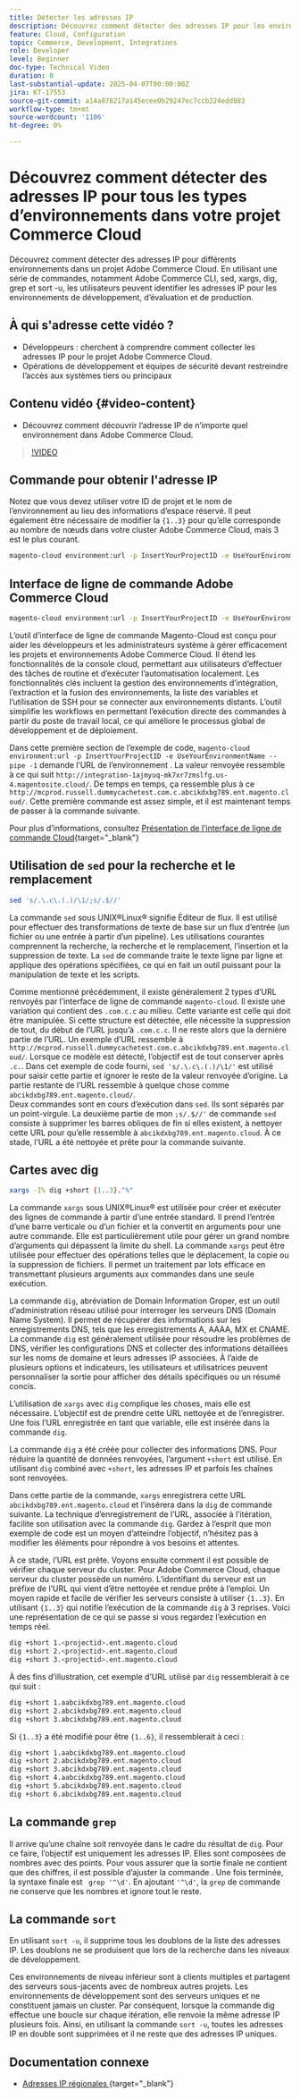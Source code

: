 ```yaml
---
title: Détecter les adresses IP
description: Découvrez comment détecter des adresses IP pour les environnements Adobe Commerce Cloud afin d’améliorer la sécurité et de rationaliser la communication serveur
feature: Cloud, Configuration
topic: Commerce, Development, Integrations
role: Developer
level: Beginner
doc-type: Technical Video
duration: 0
last-substantial-update: 2025-04-07T00:00:00Z
jira: KT-17553
source-git-commit: a14a878217a145ecee0b29247ec7ccb224edd883
workflow-type: tm+mt
source-wordcount: '1106'
ht-degree: 0%

---
```



# Découvrez comment détecter des adresses IP pour tous les types d’environnements dans votre projet Commerce Cloud

Découvrez comment détecter des adresses IP pour différents environnements dans un projet Adobe Commerce Cloud. En utilisant une série de commandes, notamment Adobe Commerce CLI, sed, xargs, dig, grep et sort -u, les utilisateurs peuvent identifier les adresses IP pour les environnements de développement, d’évaluation et de production.

## À qui s&#39;adresse cette vidéo ?

* Développeurs : cherchent à comprendre comment collecter les adresses IP pour le projet Adobe Commerce Cloud.
* Opérations de développement et équipes de sécurité devant restreindre l’accès aux systèmes tiers ou principaux

## Contenu vidéo {#video-content}

* Découvrez comment découvrir l’adresse IP de n’importe quel environnement dans Adobe Commerce Cloud.

>[!VIDEO](https://video.tv.adobe.com/v/3457493/?learn=on)

## Commande pour obtenir l&#39;adresse IP

Notez que vous devez utiliser votre ID de projet et le nom de l’environnement au lieu des informations d’espace réservé.  Il peut également être nécessaire de modifier la `{1..3}` pour qu’elle corresponde au nombre de nœuds dans votre cluster Adobe Commerce Cloud, mais 3 est le plus courant.

```bash
magento-cloud environment:url -p InsertYourProjectID -e UseYourEnvironmentName --pipe -1 | sed 's/.\.c\.(.)/\1/;s/.$//' | xargs -I% dig +short {1..3}."%" | grep '^\d' | sort -u
```

## Interface de ligne de commande Adobe Commerce Cloud

```bash
magento-cloud environment:url -p InsertYourProjectID -e UseYourEnvironmentName --pipe -1
```

L’outil d’interface de ligne de commande Magento-Cloud est conçu pour aider les développeurs et les administrateurs système à gérer efficacement les projets et environnements Adobe Commerce Cloud. Il étend les fonctionnalités de la console cloud, permettant aux utilisateurs d’effectuer des tâches de routine et d’exécuter l’automatisation localement. Les fonctionnalités clés incluent la gestion des environnements d’intégration, l’extraction et la fusion des environnements, la liste des variables et l’utilisation de SSH pour se connecter aux environnements distants. L’outil simplifie les workflows en permettant l’exécution directe des commandes à partir du poste de travail local, ce qui améliore le processus global de développement et de déploiement.

Dans cette première section de l’exemple de code, `magento-cloud environment:url -p InsertYourProjectID -e UseYourEnvironmentName --pipe -1` demande l’URL de l’environnement . La valeur renvoyée ressemble à ce qui suit `http://integration-1ajmyuq-mk7xr7zmslfg.us-4.magentosite.cloud/`. De temps en temps, ça ressemble plus à ce `http://mcprod.russell.dummycachetest.com.c.abcikdxbg789.ent.magento.cloud/`.  Cette première commande est assez simple, et il est maintenant temps de passer à la commande suivante.

Pour plus d’informations, consultez [Présentation de l’interface de ligne de commande Cloud](https://experienceleague.adobe.com/en/docs/commerce-on-cloud/user-guide/dev-tools/cloud-cli/cloud-cli-overview){target="_blank"}

## Utilisation de `sed` pour la recherche et le remplacement

```bash
sed 's/.\.c\.(.)/\1/;s/.$//'
```

La commande `sed` sous UNIX®Linux® signifie Éditeur de flux. Il est utilisé pour effectuer des transformations de texte de base sur un flux d’entrée (un fichier ou une entrée à partir d’un pipeline). Les utilisations courantes comprennent la recherche, la recherche et le remplacement, l’insertion et la suppression de texte. La `sed` de commande traite le texte ligne par ligne et applique des opérations spécifiées, ce qui en fait un outil puissant pour la manipulation de texte et les scripts.

Comme mentionné précédemment, il existe généralement 2 types d’URL renvoyés par l’interface de ligne de commande `magento-cloud`. Il existe une variation qui contient des `.com.c.c` au milieu. Cette variante est celle qui doit être manipulée. Si cette structure est détectée, elle nécessite la suppression de tout, du début de l’URL jusqu’à `.com.c.c`.  Il ne reste alors que la dernière partie de l’URL. Un exemple d’URL ressemble à `http://mcprod.russell.dummycachetest.com.c.abcikdxbg789.ent.magento.cloud/`.  Lorsque ce modèle est détecté, l’objectif est de tout conserver après `.c.`.  Dans cet exemple de code fourni, `sed 's/.\.c\.(.)/\1/'` est utilisé pour saisir cette partie et ignorer le reste de la valeur renvoyée d’origine. La partie restante de l’URL ressemble à quelque chose comme `abcikdxbg789.ent.magento.cloud/`.\
Deux commandes sont en cours d’exécution dans `sed`. Ils sont séparés par un point-virgule. La deuxième partie de mon `;s/.$//'` de commande `sed` consiste à supprimer les barres obliques de fin si elles existent, à nettoyer cette URL pour qu’elle ressemble à `abcikdxbg789.ent.magento.cloud`.  À ce stade, l’URL a été nettoyée et prête pour la commande suivante.

## Cartes avec dig

```bash
xargs -I% dig +short {1..3}."%"
```

La commande `xargs` sous UNIX®Linux® est utilisée pour créer et exécuter des lignes de commande à partir d’une entrée standard. Il prend l’entrée d’une barre verticale ou d’un fichier et la convertit en arguments pour une autre commande. Elle est particulièrement utile pour gérer un grand nombre d’arguments qui dépassent la limite du shell. La commande `xargs` peut être utilisée pour effectuer des opérations telles que le déplacement, la copie ou la suppression de fichiers. Il permet un traitement par lots efficace en transmettant plusieurs arguments aux commandes dans une seule exécution.

La commande `dig`, abréviation de Domain Information Groper, est un outil d’administration réseau utilisé pour interroger les serveurs DNS (Domain Name System). Il permet de récupérer des informations sur les enregistrements DNS, tels que les enregistrements A, AAAA, MX et CNAME. La commande `dig` est généralement utilisée pour résoudre les problèmes de DNS, vérifier les configurations DNS et collecter des informations détaillées sur les noms de domaine et leurs adresses IP associées. À l’aide de plusieurs options et indicateurs, les utilisateurs et utilisatrices peuvent personnaliser la sortie pour afficher des détails spécifiques ou un résumé concis.

L’utilisation de `xargs` avec `dig` complique les choses, mais elle est nécessaire. L’objectif est de prendre cette URL nettoyée et de l’enregistrer.  Une fois l’URL enregistrée en tant que variable, elle est insérée dans la commande `dig`.

La commande `dig` a été créée pour collecter des informations DNS. Pour réduire la quantité de données renvoyées, l’argument `+short` est utilisé. En utilisant `dig` combiné avec `+short`, les adresses IP et parfois les chaînes sont renvoyées.

Dans cette partie de la commande, `xargs` enregistrera cette URL `abcikdxbg789.ent.magento.cloud` et l’insérera dans la `dig` de commande suivante. La technique d’enregistrement de l’URL, associée à l’itération, facilite son utilisation avec la commande `dig`. Gardez à l’esprit que mon exemple de code est un moyen d’atteindre l’objectif, n’hésitez pas à modifier les éléments pour répondre à vos besoins et attentes.

À ce stade, l’URL est prête. Voyons ensuite comment il est possible de vérifier chaque serveur du cluster. Pour Adobe Commerce Cloud, chaque serveur du cluster possède un numéro. L’identifiant du serveur est un préfixe de l’URL qui vient d’être nettoyée et rendue prête à l’emploi. Un moyen rapide et facile de vérifier les serveurs consiste à utiliser `{1..3}`. En utilisant `{1..3}` qui notifie l’exécution de la commande `dig` à 3 reprises. Voici une représentation de ce qui se passe si vous regardez l’exécution en temps réel.

```bash
dig +short 1.<projectid>.ent.magento.cloud
dig +short 2.<projectid>.ent.magento.cloud
dig +short 3.<projectid>.ent.magento.cloud
```

À des fins d’illustration, cet exemple d’URL utilisé par `dig` ressemblerait à ce qui suit :

```bash
dig +short 1.aabcikdxbg789.ent.magento.cloud
dig +short 2.abcikdxbg789.ent.magento.cloud
dig +short 3.abcikdxbg789.ent.magento.cloud
```

Si `{1..3}` a été modifié pour être `{1..6}`, il ressemblerait à ceci :

```bash
dig +short 1.aabcikdxbg789.ent.magento.cloud
dig +short 2.abcikdxbg789.ent.magento.cloud
dig +short 3.abcikdxbg789.ent.magento.cloud
dig +short 4.aabcikdxbg789.ent.magento.cloud
dig +short 5.abcikdxbg789.ent.magento.cloud
dig +short 6.abcikdxbg789.ent.magento.cloud
```

## La commande `grep`

Il arrive qu’une chaîne soit renvoyée dans le cadre du résultat de `dig`. Pour ce faire, l’objectif est uniquement les adresses IP. Elles sont composées de nombres avec des points. Pour vous assurer que la sortie finale ne contient que des chiffres, il est possible d’ajuster la commande . Une fois terminée, la syntaxe finale est ` grep '^\d'`.  En ajoutant `'^\d'`, la `grep` de commande ne conserve que les nombres et ignore tout le reste.

## La commande `sort`

En utilisant `sort -u`, il supprime tous les doublons de la liste des adresses IP. Les doublons ne se produisent que lors de la recherche dans les niveaux de développement.

Ces environnements de niveau inférieur sont à clients multiples et partagent des serveurs sous-jacents avec de nombreux autres projets. Les environnements de développement sont des serveurs uniques et ne constituent jamais un cluster. Par conséquent, lorsque la commande dig effectue une boucle sur chaque itération, elle renvoie la même adresse IP plusieurs fois. Ainsi, en utilisant la commande `sort -u`, toutes les adresses IP en double sont supprimées et il ne reste que des adresses IP uniques.



## Documentation connexe

* [ Adresses IP régionales ](https://experienceleague.adobe.com/en/docs/commerce-on-cloud/user-guide/project/regional-ip-addresses|https://experienceleague.adobe.com/en/docs/commerce-on-cloud/user-guide/project/regional-ip-addresses){target="_blank"}
